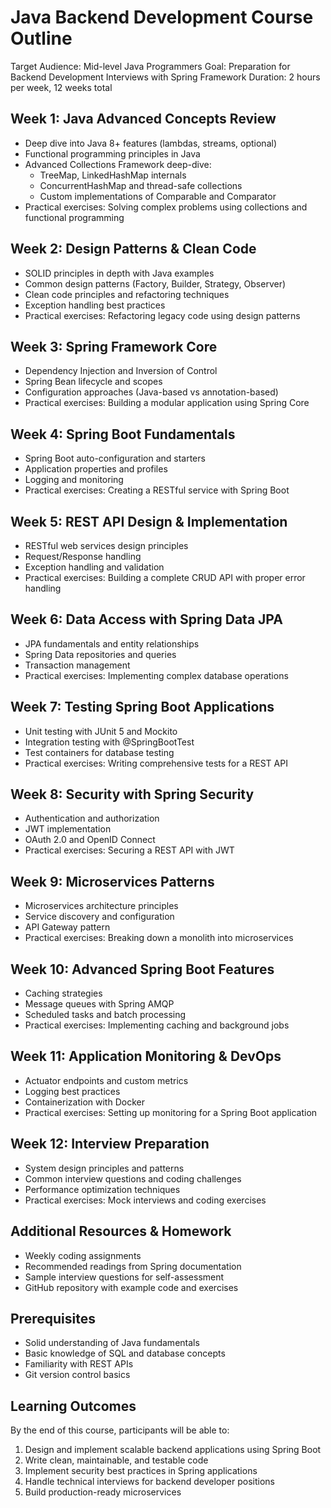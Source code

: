 # Java Backend Development Course Outline
Target Audience: Mid-level Java Programmers
Goal: Preparation for Backend Development Interviews with Spring Framework
Duration: 2 hours per week, 12 weeks total

## Week 1: Java Advanced Concepts Review
- Deep dive into Java 8+ features (lambdas, streams, optional)
- Functional programming principles in Java
- Advanced Collections Framework deep-dive:
  - TreeMap, LinkedHashMap internals
  - ConcurrentHashMap and thread-safe collections
  - Custom implementations of Comparable and Comparator
- Practical exercises: Solving complex problems using collections and functional programming

## Week 2: Design Patterns & Clean Code
- SOLID principles in depth with Java examples
- Common design patterns (Factory, Builder, Strategy, Observer)
- Clean code principles and refactoring techniques
- Exception handling best practices
- Practical exercises: Refactoring legacy code using design patterns

## Week 3: Spring Framework Core
- Dependency Injection and Inversion of Control
- Spring Bean lifecycle and scopes
- Configuration approaches (Java-based vs annotation-based)
- Practical exercises: Building a modular application using Spring Core

## Week 4: Spring Boot Fundamentals
- Spring Boot auto-configuration and starters
- Application properties and profiles
- Logging and monitoring
- Practical exercises: Creating a RESTful service with Spring Boot

## Week 5: REST API Design & Implementation
- RESTful web services design principles
- Request/Response handling
- Exception handling and validation
- Practical exercises: Building a complete CRUD API with proper error handling

## Week 6: Data Access with Spring Data JPA
- JPA fundamentals and entity relationships
- Spring Data repositories and queries
- Transaction management
- Practical exercises: Implementing complex database operations

## Week 7: Testing Spring Boot Applications
- Unit testing with JUnit 5 and Mockito
- Integration testing with @SpringBootTest
- Test containers for database testing
- Practical exercises: Writing comprehensive tests for a REST API

## Week 8: Security with Spring Security
- Authentication and authorization
- JWT implementation
- OAuth 2.0 and OpenID Connect
- Practical exercises: Securing a REST API with JWT

## Week 9: Microservices Patterns
- Microservices architecture principles
- Service discovery and configuration
- API Gateway pattern
- Practical exercises: Breaking down a monolith into microservices

## Week 10: Advanced Spring Boot Features
- Caching strategies
- Message queues with Spring AMQP
- Scheduled tasks and batch processing
- Practical exercises: Implementing caching and background jobs

## Week 11: Application Monitoring & DevOps
- Actuator endpoints and custom metrics
- Logging best practices
- Containerization with Docker
- Practical exercises: Setting up monitoring for a Spring Boot application

## Week 12: Interview Preparation
- System design principles and patterns
- Common interview questions and coding challenges
- Performance optimization techniques
- Practical exercises: Mock interviews and coding exercises

## Additional Resources & Homework
- Weekly coding assignments
- Recommended readings from Spring documentation
- Sample interview questions for self-assessment
- GitHub repository with example code and exercises

## Prerequisites
- Solid understanding of Java fundamentals
- Basic knowledge of SQL and database concepts
- Familiarity with REST APIs
- Git version control basics

## Learning Outcomes
By the end of this course, participants will be able to:
1. Design and implement scalable backend applications using Spring Boot
2. Write clean, maintainable, and testable code
3. Implement security best practices in Spring applications
4. Handle technical interviews for backend developer positions
5. Build production-ready microservices

